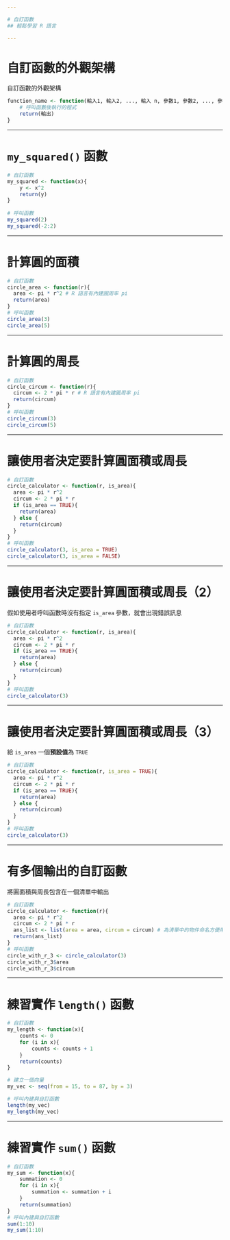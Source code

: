 ```yaml
---

# 自訂函數
## 輕鬆學習 R 語言

---
```


# 自訂函數的外觀架構

自訂函數的外觀架構

```r
function_name <- function(輸入1, 輸入2, ..., 輸入 n, 參數1, 參數2, ..., 參數 n){
    # 呼叫函數後執行的程式
    return(輸出)
}
```

---

# `my_squared()` 函數

```r
# 自訂函數
my_squared <- function(x){
    y <- x^2
    return(y)
}
 
# 呼叫函數
my_squared(2)
my_squared(-2:2)
```

---

# 計算圓的面積

```r
# 自訂函數
circle_area <- function(r){
  area <- pi * r^2 # R 語言有內建圓周率 pi
  return(area)
}
# 呼叫函數
circle_area(3)
circle_area(5)
```

---

# 計算圓的周長

```r
# 自訂函數
circle_circum <- function(r){
  circum <- 2 * pi * r # R 語言有內建圓周率 pi
  return(circum)
}
# 呼叫函數
circle_circum(3)
circle_circum(5)
```

---

# 讓使用者決定要計算圓面積或周長

```r
# 自訂函數
circle_calculator <- function(r, is_area){
  area <- pi * r^2
  circum <- 2 * pi * r
  if (is_area == TRUE){
    return(area)
  } else {
    return(circum)
  }
}
# 呼叫函數
circle_calculator(3, is_area = TRUE)
circle_calculator(3, is_area = FALSE)
```

---

# 讓使用者決定要計算圓面積或周長（2）

假如使用者呼叫函數時沒有指定 `is_area` 參數，就會出現錯誤訊息

```r
# 自訂函數
circle_calculator <- function(r, is_area){
  area <- pi * r^2
  circum <- 2 * pi * r
  if (is_area == TRUE){
    return(area)
  } else {
    return(circum)
  }
}
# 呼叫函數
circle_calculator(3)
```

---

# 讓使用者決定要計算圓面積或周長（3）

給 `is_area` 一個**預設值**為 `TRUE`

```r
# 自訂函數
circle_calculator <- function(r, is_area = TRUE){
  area <- pi * r^2
  circum <- 2 * pi * r
  if (is_area == TRUE){
    return(area)
  } else {
    return(circum)
  }
}
# 呼叫函數
circle_calculator(3)
```

---

# 有多個輸出的自訂函數

將圓面積與周長包含在一個清單中輸出

```r
# 自訂函數
circle_calculator <- function(r){
  area <- pi * r^2
  circum <- 2 * pi * r
  ans_list <- list(area = area, circum = circum) # 為清單中的物件命名方便用 $ 取用
  return(ans_list)
}
# 呼叫函數
circle_with_r_3 <- circle_calculator(3)
circle_with_r_3$area
circle_with_r_3$circum
```

---

# 練習實作 `length()` 函數

```r
# 自訂函數
my_length <- function(x){
    counts <- 0
    for (i in x){
        counts <- counts + 1
    }
    return(counts)
}

# 建立一個向量
my_vec <- seq(from = 15, to = 87, by = 3)

# 呼叫內建與自訂函數
length(my_vec)
my_length(my_vec)
```

---

# 練習實作 `sum()` 函數

```r
# 自訂函數
my_sum <- function(x){
    summation <- 0
    for (i in x){
        summation <- summation + i
    }
    return(summation)
}
# 呼叫內建與自訂函數
sum(1:10)
my_sum(1:10)
```